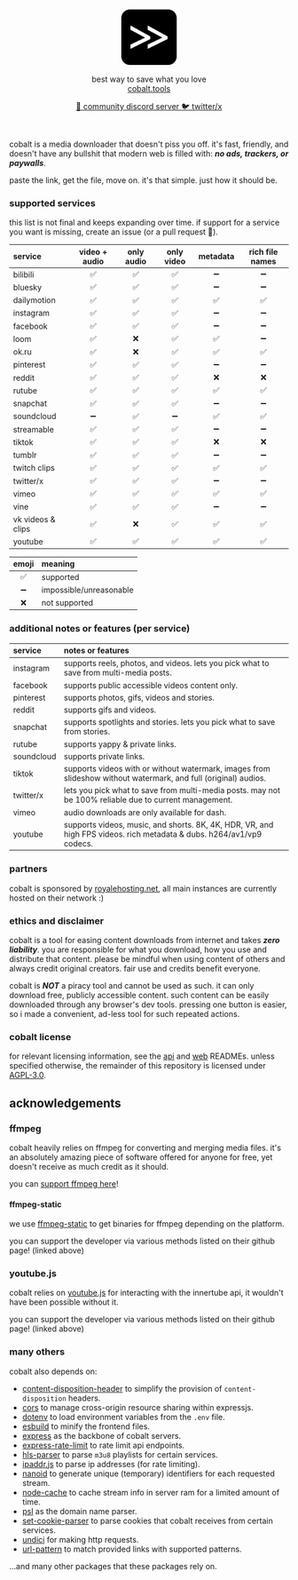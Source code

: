 <div align="center">
    <br/>
    <p>
        <img src="web/static/favicon.png" title="cobalt" alt="cobalt logo" width="100" />
    </p>
    <p>
        best way to save what you love
        <br/>
        <a href="https://cobalt.tools">
            cobalt.tools
        </a>
    </p>
    <p>
        <a href="https://discord.gg/pQPt8HBUPu">
            💬 community discord server
        </a>
        <a href="https://x.com/justusecobalt">
            🐦 twitter/x
        </a>
    </p>
    <br/>
</div>

cobalt is a media downloader that doesn't piss you off. it's fast, friendly, and doesn't have any bullshit that modern web is filled with: ***no ads, trackers, or paywalls***.

paste the link, get the file, move on. it's that simple. just how it should be.

### supported services
this list is not final and keeps expanding over time. if support for a service you want is missing, create an issue (or a pull request 👀).

| service           | video + audio | only audio | only video | metadata | rich file names |
| :--------         | :-----------: | :--------: | :--------: | :------: | :-------------: |
| bilibili          | ✅            | ✅         | ✅         | ➖         | ➖              |
| bluesky           | ✅            | ✅         | ✅         | ➖         | ➖              |
| dailymotion       | ✅            | ✅         | ✅         | ✅         | ✅              |
| instagram         | ✅            | ✅         | ✅         | ➖         | ➖              |
| facebook          | ✅            | ✅         | ✅         | ➖         | ➖              |
| loom              | ✅            | ❌         | ✅         | ✅         | ➖              |
| ok.ru             | ✅            | ❌         | ✅         | ✅         | ✅              |
| pinterest         | ✅            | ✅         | ✅         | ➖         | ➖              |
| reddit            | ✅            | ✅         | ✅         | ❌         | ❌              |
| rutube            | ✅            | ✅         | ✅         | ✅         | ✅              |
| snapchat          | ✅            | ✅         | ✅         | ➖         | ➖              |
| soundcloud        | ➖            | ✅         | ➖         | ✅         | ✅              |
| streamable        | ✅            | ✅         | ✅         | ➖         | ➖              |
| tiktok            | ✅            | ✅         | ✅         | ❌         | ❌              |
| tumblr            | ✅            | ✅         | ✅         | ➖         | ➖              |
| twitch clips      | ✅            | ✅         | ✅         | ✅         | ✅              |
| twitter/x         | ✅            | ✅         | ✅         | ➖         | ➖              |
| vimeo             | ✅            | ✅         | ✅         | ✅         | ✅              |
| vine              | ✅            | ✅         | ✅         | ➖         | ➖              |
| vk videos & clips | ✅            | ❌         | ✅         | ✅         | ✅              |
| youtube           | ✅            | ✅         | ✅         | ✅         | ✅              |

| emoji   | meaning                 |
| :-----: | :---------------------- |
| ✅      | supported               |
| ➖      | impossible/unreasonable |
| ❌      | not supported           |

### additional notes or features (per service)
| service    | notes or features                                                                                                    |
| :--------  | :-----                                                                                                               |
| instagram  | supports reels, photos, and videos. lets you pick what to save from multi-media posts.                               |
| facebook   | supports public accessible videos content only.                                                                      |
| pinterest  | supports photos, gifs, videos and stories.                                                                           |
| reddit     | supports gifs and videos.                                                                                            |
| snapchat   | supports spotlights and stories. lets you pick what to save from stories.                                            |
| rutube     | supports yappy & private links.                                                                                      |
| soundcloud | supports private links.                                                                                              |
| tiktok     | supports videos with or without watermark, images from slideshow without watermark, and full (original) audios.      |
| twitter/x  | lets you pick what to save from multi-media posts. may not be 100% reliable due to current management.               |
| vimeo      | audio downloads are only available for dash.                                                                         |
| youtube    | supports videos, music, and shorts. 8K, 4K, HDR, VR, and high FPS videos. rich metadata & dubs. h264/av1/vp9 codecs. |

### partners
cobalt is sponsored by [royalehosting.net](https://royalehosting.net/?partner=cobalt), all main instances are currently hosted on their network :)

### ethics and disclaimer
cobalt is a tool for easing content downloads from internet and takes ***zero liability***. you are responsible for what you download, how you use and distribute that content. please be mindful when using content of others and always credit original creators. fair use and credits benefit everyone.

cobalt is ***NOT*** a piracy tool and cannot be used as such. it can only download free, publicly accessible content. such content can be easily downloaded through any browser's dev tools. pressing one button is easier, so i made a convenient, ad-less tool for such repeated actions.

### cobalt license
for relevant licensing information, see the [api](api/README.md) and [web](web/README.md) READMEs.
unless specified otherwise, the remainder of this repository is licensed under [AGPL-3.0](LICENSE).

## acknowledgements
### ffmpeg
cobalt heavily relies on ffmpeg for converting and merging media files. it's an absolutely amazing piece of software offered for anyone for free, yet doesn't receive as much credit as it should.

you can [support ffmpeg here](https://ffmpeg.org/donations.html)!

#### ffmpeg-static
we use [ffmpeg-static](https://github.com/eugeneware/ffmpeg-static) to get binaries for ffmpeg depending on the platform.

you can support the developer via various methods listed on their github page! (linked above)

### youtube.js
cobalt relies on [youtube.js](https://github.com/LuanRT/YouTube.js) for interacting with the innertube api, it wouldn't have been possible without it.

you can support the developer via various methods listed on their github page! (linked above)

### many others
cobalt also depends on:

- [content-disposition-header](https://www.npmjs.com/package/content-disposition-header) to simplify the provision of `content-disposition` headers.
- [cors](https://www.npmjs.com/package/cors) to manage cross-origin resource sharing within expressjs.
- [dotenv](https://www.npmjs.com/package/dotenv) to load environment variables from the `.env` file.
- [esbuild](https://www.npmjs.com/package/esbuild) to minify the frontend files.
- [express](https://www.npmjs.com/package/express) as the backbone of cobalt servers.
- [express-rate-limit](https://www.npmjs.com/package/express-rate-limit) to rate limit api endpoints.
- [hls-parser](https://www.npmjs.com/package/hls-parser) to parse `m3u8` playlists for certain services.
- [ipaddr.js](https://www.npmjs.com/package/ipaddr.js) to parse ip addresses (for rate limiting).
- [nanoid](https://www.npmjs.com/package/nanoid) to generate unique (temporary) identifiers for each requested stream.
- [node-cache](https://www.npmjs.com/package/node-cache) to cache stream info in server ram for a limited amount of time.
- [psl](https://www.npmjs.com/package/psl) as the domain name parser.
- [set-cookie-parser](https://www.npmjs.com/package/set-cookie-parser) to parse cookies that cobalt receives from certain services.
- [undici](https://www.npmjs.com/package/undici) for making http requests.
- [url-pattern](https://www.npmjs.com/package/url-pattern) to match provided links with supported patterns.

...and many other packages that these packages rely on.
